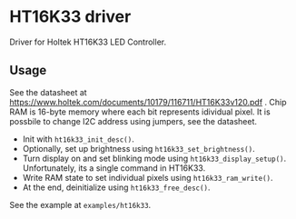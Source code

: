 # HT16K33 driver

Driver for Holtek HT16K33 LED Controller.

## Usage

See the datasheet at https://www.holtek.com/documents/10179/116711/HT16K33v120.pdf .
Chip RAM is 16-byte memory where each bit represents idividual pixel.
It is possbile to change I2C address using jumpers, see the datasheet.

*  Init with `ht16k33_init_desc()`.
*  Optionally, set up brightness using `ht16k33_set_brightness()`.
*  Turn display on and set blinking mode using `ht16k33_display_setup()`. Unfortunately, its a single command in HT16K33.
*  Write RAM state to set individual pixels using `ht16k33_ram_write()`.
*  At the end, deinitialize using `ht16k33_free_desc()`.

See the example at `examples/ht16k33`.

